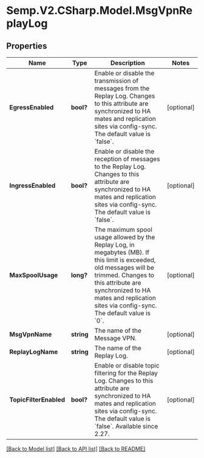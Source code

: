 # Semp.V2.CSharp.Model.MsgVpnReplayLog
## Properties

Name | Type | Description | Notes
------------ | ------------- | ------------- | -------------
**EgressEnabled** | **bool?** | Enable or disable the transmission of messages from the Replay Log. Changes to this attribute are synchronized to HA mates and replication sites via config-sync. The default value is &#x60;false&#x60;. | [optional] 
**IngressEnabled** | **bool?** | Enable or disable the reception of messages to the Replay Log. Changes to this attribute are synchronized to HA mates and replication sites via config-sync. The default value is &#x60;false&#x60;. | [optional] 
**MaxSpoolUsage** | **long?** | The maximum spool usage allowed by the Replay Log, in megabytes (MB). If this limit is exceeded, old messages will be trimmed. Changes to this attribute are synchronized to HA mates and replication sites via config-sync. The default value is &#x60;0&#x60;. | [optional] 
**MsgVpnName** | **string** | The name of the Message VPN. | [optional] 
**ReplayLogName** | **string** | The name of the Replay Log. | [optional] 
**TopicFilterEnabled** | **bool?** | Enable or disable topic filtering for the Replay Log. Changes to this attribute are synchronized to HA mates and replication sites via config-sync. The default value is &#x60;false&#x60;. Available since 2.27. | [optional] 

[[Back to Model list]](../README.md#documentation-for-models) [[Back to API list]](../README.md#documentation-for-api-endpoints) [[Back to README]](../README.md)

